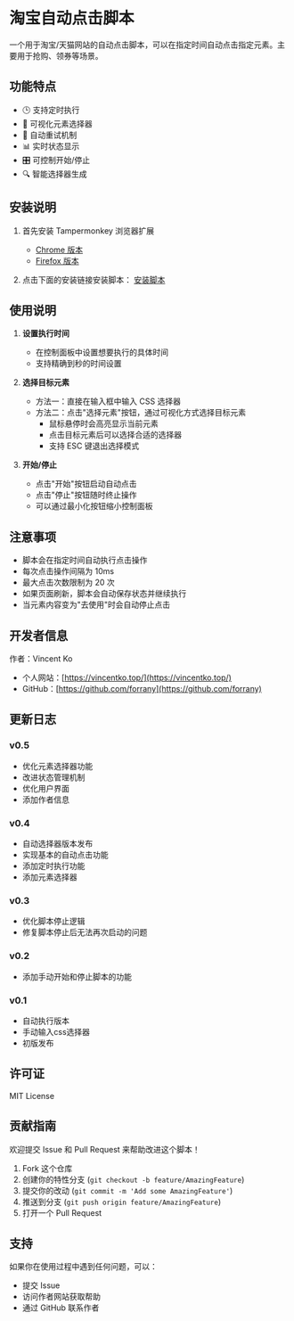 # 淘宝自动点击脚本

一个用于淘宝/天猫网站的自动点击脚本，可以在指定时间自动点击指定元素。主要用于抢购、领券等场景。

## 功能特点

- 🕒 支持定时执行
- 🎯 可视化元素选择器
- 🔄 自动重试机制
- 📊 实时状态显示
- 🎛️ 可控制开始/停止
- 🔍 智能选择器生成

## 安装说明

1. 首先安装 Tampermonkey 浏览器扩展
   - [Chrome 版本](https://chrome.google.com/webstore/detail/tampermonkey/dhdgffkkebhmkfjojejmpbldmpobfkfo)
   - [Firefox 版本](https://addons.mozilla.org/en-US/firefox/addon/tampermonkey/)

2. 点击下面的安装链接安装脚本：
   [安装脚本](安装链接) <!-- 这里需要添加实际的安装链接 -->

## 使用说明

1. **设置执行时间**
   - 在控制面板中设置想要执行的具体时间
   - 支持精确到秒的时间设置

2. **选择目标元素**
   - 方法一：直接在输入框中输入 CSS 选择器
   - 方法二：点击"选择元素"按钮，通过可视化方式选择目标元素
     - 鼠标悬停时会高亮显示当前元素
     - 点击目标元素后可以选择合适的选择器
     - 支持 ESC 键退出选择模式

3. **开始/停止**
   - 点击"开始"按钮启动自动点击
   - 点击"停止"按钮随时终止操作
   - 可以通过最小化按钮缩小控制面板

## 注意事项

- 脚本会在指定时间自动执行点击操作
- 每次点击操作间隔为 10ms
- 最大点击次数限制为 20 次
- 如果页面刷新，脚本会自动保存状态并继续执行
- 当元素内容变为"去使用"时会自动停止点击

## 开发者信息

作者：Vincent Ko
- 个人网站：[https://vincentko.top/](https://vincentko.top/)
- GitHub：[https://github.com/forrany](https://github.com/forrany)

## 更新日志

### v0.5
- 优化元素选择器功能
- 改进状态管理机制
- 优化用户界面
- 添加作者信息

### v0.4
- 自动选择器版本发布
- 实现基本的自动点击功能
- 添加定时执行功能
- 添加元素选择器

### v0.3
- 优化脚本停止逻辑
- 修复脚本停止后无法再次启动的问题

### v0.2
- 添加手动开始和停止脚本的功能

### v0.1
- 自动执行版本
- 手动输入css选择器
- 初版发布

## 许可证

MIT License

## 贡献指南

欢迎提交 Issue 和 Pull Request 来帮助改进这个脚本！

1. Fork 这个仓库
2. 创建你的特性分支 (`git checkout -b feature/AmazingFeature`)
3. 提交你的改动 (`git commit -m 'Add some AmazingFeature'`)
4. 推送到分支 (`git push origin feature/AmazingFeature`)
5. 打开一个 Pull Request

## 支持

如果你在使用过程中遇到任何问题，可以：
- 提交 Issue
- 访问作者网站获取帮助
- 通过 GitHub 联系作者 